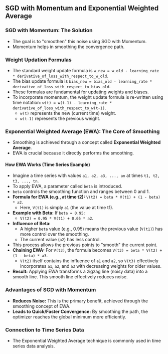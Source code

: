 ## SGD with Momentum and Exponential Weighted Average

### SGD with Momentum: The Solution
*   The goal is to "smoothen" this noise using SGD with Momentum.
*   Momentum helps in smoothing the convergence path.

### Weight Updation Formulas
*   The standard weight update formula is `w_new = w_old - learning_rate * derivative_of_loss_with_respect_to_w_old`.
*   The bias update formula is `bias_new = bias_old - learning_rate * derivative_of_loss_with_respect_to_bias_old`.
*   These formulas are fundamental for updating weights and biases.
*   To incorporate momentum, the weight update formula is re-written using time notation: `w(t) = w(t-1) - learning_rate * derivative_of_loss_with_respect_to_w(t-1)`.
    *   `w(t)` represents the new (current time) weight.
    *   `w(t-1)` represents the previous weight.

### Exponential Weighted Average (EWA): The Core of Smoothing
*   Smoothing is achieved through a concept called **Exponential Weighted Average**.
*   EWA is crucial because it directly performs the smoothing.

#### How EWA Works (Time Series Example)
*   Imagine a time series with values `a1, a2, a3, ..., an` at times `t1, t2, t3, ..., tn`.
*   To apply EWA, a parameter called `beta` is introduced.
*   `beta` controls the smoothing function and ranges between 0 and 1.
*   **Formula for EWA (e.g., at time t2):** `V(t2) = beta * V(t1) + (1 - beta) * a2`.
    *   Here, `V(t1)` is simply `a1` (the value at time t1).
*   **Example with Beta:** If `beta = 0.95`:
    *   `V(t2) = 0.95 * V(t1) + 0.05 * a2`.
*   **Influence of Beta:**
    *   A higher `beta` value (e.g., 0.95) means the previous value (`V(t1)`) has more control over the smoothing.
    *   The current value (`a2`) has less control.
*   This process allows the previous points to "smooth" the current point.
*   **Chaining EWA:** For `V(t3)`, the formula becomes `V(t3) = beta * V(t2) + (1 - beta) * a3`.
    *   `V(t2)` itself contains the influence of `a1` and `a2`, so `V(t3)` effectively incorporates `a1`, `a2`, and `a3` with decreasing weights for older values.
*   **Result:** Applying EWA transforms a zigzag line (noisy data) into a smooth line. This smooth line effectively reduces noise.

### Advantages of SGD with Momentum
*   **Reduces Noise:** This is the primary benefit, achieved through the smoothing concept of EWA.
*   **Leads to Quick/Faster Convergence:** By smoothing the path, the optimizer reaches the global minimum more efficiently.

### Connection to Time Series Data
*   The Exponential Weighted Average technique is commonly used in time series data analysis.